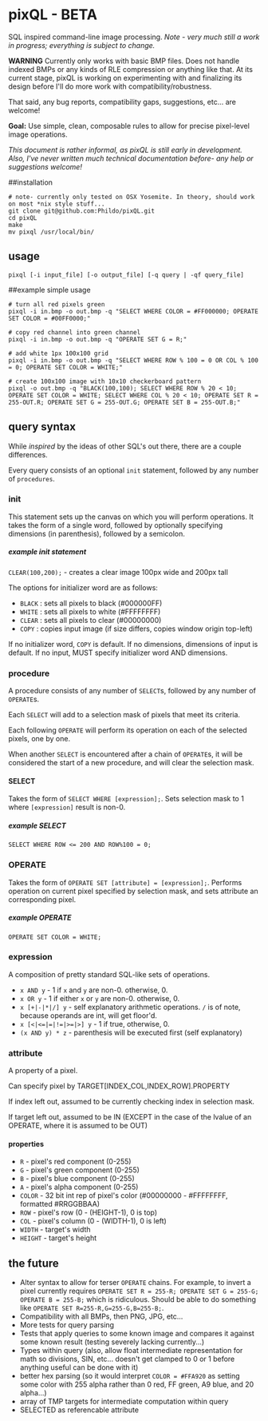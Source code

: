 # pixQL - BETA
SQL inspired command-line image processing. *Note - very much still a work in progress; everything is subject to change.*

**WARNING** Currently only works with basic BMP files. Does not handle indexed BMPs or any kinds of RLE compression or anything like that. At its current stage, pixQL is working on experimenting with and finalizing its design before I'll do more work with compatibility/robustness.

That said, any bug reports, compatibility gaps, suggestions, etc... are welcome!

**Goal:** Use simple, clean, composable rules to allow for precise pixel-level image operations.

*This document is rather informal, as pixQL is still early in development. Also, I've never written much technical documentation before- any help or suggestions welcome!*

##installation
```
# note- currently only tested on OSX Yosemite. In theory, should work on most *nix style stuff...
git clone git@github.com:Phildo/pixQL.git
cd pixQL
make
mv pixql /usr/local/bin/
```

## usage
`pixql [-i input_file] [-o output_file] [-q query | -qf query_file]`

##example simple usage
```
# turn all red pixels green
pixql -i in.bmp -o out.bmp -q "SELECT WHERE COLOR = #FF000000; OPERATE SET COLOR = #00FF0000;"

# copy red channel into green channel
pixql -i in.bmp -o out.bmp -q "OPERATE SET G = R;"

# add white 1px 100x100 grid
pixql -i in.bmp -o out.bmp -q "SELECT WHERE ROW % 100 = 0 OR COL % 100 = 0; OPERATE SET COLOR = WHITE;"

# create 100x100 image with 10x10 checkerboard pattern
pixql -o out.bmp -q "BLACK(100,100); SELECT WHERE ROW % 20 < 10; OPERATE SET COLOR = WHITE; SELECT WHERE COL % 20 < 10; OPERATE SET R = 255-OUT.R; OPERATE SET G = 255-OUT.G; OPERATE SET B = 255-OUT.B;"
```

## query syntax
While *inspired* by the ideas of other SQL's out there, there are a couple differences.

Every query consists of an optional `init` statement, followed by any number of `procedures`.

### init
This statement sets up the canvas on which you will perform operations. It takes the form of a single word, followed by optionally specifying dimensions (in parenthesis), followed by a semicolon.

##### example init statement
`CLEAR(100,200);` - creates a clear image 100px wide and 200px tall

The options for initializer word are as follows:

- `BLACK` : sets all pixels to black (#000000FF)
- `WHITE` : sets all pixels to white (#FFFFFFFF)
- `CLEAR` : sets all pixels to clear (#00000000)
- `COPY`  : copies input image (if size differs, copies window origin top-left)

If no initializer word, `COPY` is default. If no dimensions, dimensions of input is default. If no input, MUST specify initializer word AND dimensions.

### procedure
A procedure consists of any number of `SELECT`s, followed by any number of `OPERATE`s.

Each `SELECT` will add to a selection mask of pixels that meet its criteria.

Each following `OPERATE` will perform its operation on each of the selected pixels, one by one.

When another `SELECT` is encountered after a chain of `OPERATE`s, it will be considered the start of a new procedure, and will clear the selection mask.

#### SELECT
Takes the form of `SELECT WHERE [expression];`. Sets selection mask to 1 where `[expression]` result is non-0.

##### example SELECT
```
SELECT WHERE ROW <= 200 AND ROW%100 = 0;
```

### OPERATE
Takes the form of `OPERATE SET [attribute] = [expression];`. Performs operation on current pixel specified by selection mask, and sets attribute an corresponding pixel.

##### example OPERATE
```
OPERATE SET COLOR = WHITE;
```

### expression
A composition of pretty standard SQL-like sets of operations.
- `x AND y` - 1 if `x` and `y` are non-0. otherwise, 0.
- `x OR y` - 1 if either `x` or `y` are non-0. otherwise, 0.
- `x [+|-|*|/] y` - self explanatory arithmetic operations. `/` is of note, because operands are int, will get floor'd.
- `x [<|<=|=|!=|>=|>] y` - 1 if true, otherwise, 0.
- `(x AND y) * z` - parenthesis will be executed first (self explanatory)

### attribute
A property of a pixel.

Can specify pixel by TARGET[INDEX_COL,INDEX_ROW].PROPERTY

If index left out, assumed to be currently checking index in selection mask.

If target left out, assumed to be IN (EXCEPT in the case of the lvalue of an OPERATE, where it is assumed to be OUT)

#### properties
- `R` - pixel's red component (0-255)
- `G` - pixel's green component (0-255)
- `B` - pixel's blue component (0-255)
- `A` - pixel's alpha component (0-255)
- `COLOR` - 32 bit int rep of pixel's color (#00000000 - #FFFFFFFF, formatted #RRGGBBAA)
- `ROW` - pixel's row (0 - (HEIGHT-1), 0 is top)
- `COL` - pixel's column (0 - (WIDTH-1), 0 is left)
- `WIDTH` - target's width
- `HEIGHT` - target's height

## the future
- Alter syntax to allow for terser `OPERATE` chains. For example, to invert a pixel currently requires `OPERATE SET R = 255-R; OPERATE SET G = 255-G; OPERATE B = 255-B;` which is ridiculous. Should be able to do something like `OPERATE SET R=255-R,G=255-G,B=255-B;`.
- Compatibility with all BMPs, then PNG, JPG, etc...
- More tests for query parsing
- Tests that apply queries to some known image and compares it against some known result (testing severely lacking currently...)
- Types within query (also, allow float intermediate representation for math so divisions, SIN, etc... doesn't get clamped to 0 or 1 before anything useful can be done with it)
- better hex parsing (so it would interpret `COLOR = #FFA920` as setting some color with 255 alpha rather than 0 red, FF green, A9 blue, and 20 alpha...)
- array of TMP targets for intermediate computation within query
- SELECTED as referencable attribute
